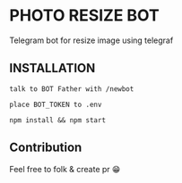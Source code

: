 # PHOTO RESIZE BOT #

Telegram bot for resize image using telegraf


##  INSTALLATION  ##
    
    talk to BOT Father with /newbot

    place BOT_TOKEN to .env

    npm install && npm start

## Contribution ##

Feel free to folk & create pr 😁

